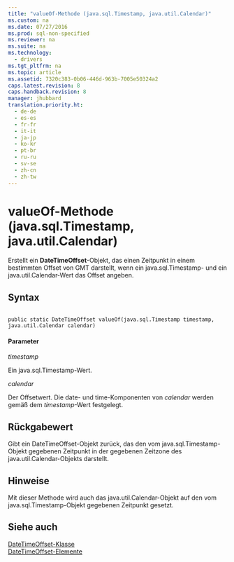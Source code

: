 ```yaml
---
title: "valueOf-Methode (java.sql.Timestamp, java.util.Calendar)"
ms.custom: na
ms.date: 07/27/2016
ms.prod: sql-non-specified
ms.reviewer: na
ms.suite: na
ms.technology: 
  - drivers
ms.tgt_pltfrm: na
ms.topic: article
ms.assetid: 7320c383-0b06-446d-963b-7005e50324a2
caps.latest.revision: 8
caps.handback.revision: 8
manager: jhubbard
translation.priority.ht: 
  - de-de
  - es-es
  - fr-fr
  - it-it
  - ja-jp
  - ko-kr
  - pt-br
  - ru-ru
  - sv-se
  - zh-cn
  - zh-tw
---
```

# valueOf-Methode (java.sql.Timestamp, java.util.Calendar)
  Erstellt ein **DateTimeOffset**\-Objekt, das einen Zeitpunkt in einem bestimmten Offset von GMT darstellt, wenn ein java.sql.Timestamp\- und ein java.util.Calendar\-Wert das Offset angeben.  
  
## Syntax  
  
```  
  
public static DateTimeOffset valueOf(java.sql.Timestamp timestamp, java.util.Calendar calendar)  
```  
  
#### Parameter  
 *timestamp*  
  
 Ein java.sql.Timestamp\-Wert.  
  
 *calendar*  
  
 Der Offsetwert.  Die date\- und time\-Komponenten von *calendar* werden gemäß dem *timestamp*\-Wert festgelegt.  
  
## Rückgabewert  
 Gibt ein DateTimeOffset\-Objekt zurück, das den vom  java.sql.Timestamp\-Objekt gegebenen Zeitpunkt in der gegebenen Zeitzone des java.util.Calendar\-Objekts darstellt.  
  
## Hinweise  
 Mit dieser Methode wird auch das java.util.Calendar\-Objekt auf den vom  java.sql.Timestamp\-Objekt gegebenen Zeitpunkt gesetzt.  
  
## Siehe auch  
 [DateTimeOffset-Klasse](../content/DateTimeOffset-Class.md)   
 [DateTimeOffset-Elemente](../content/DateTimeOffset-Members.md)  
  
  